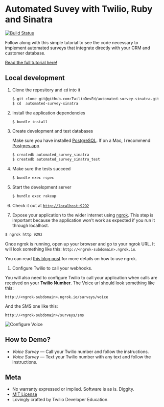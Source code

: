 # Automated Suvey with Twilio, Ruby and Sinatra

[![Build Status](https://travis-ci.org/TwilioDevEd/automated-survey-sinatra.svg?branch=master)](https://travis-ci.org/TwilioDevEd/automated-survey-sinatra)

Follow along with this simple tutorial to see the code necessary to implement
automated surveys that integrate directly with your CRM and customer database.

[Read the full tutorial here!](https://www.twilio.com/docs/tutorials/walkthrough/automated-survey/ruby/sinatra)

## Local development

1. Clone the repository and `cd` into it

   ```bash
   $ git clone git@github.com:TwilioDevEd/automated-survey-sinatra.git
   $ cd  automated-survey-sinatra
   ```

1. Install the application dependencies

    ```bash
    $ bundle install
    ```

1. Create development and test databases

   Make sure you have installed [PostgreSQL](http://www.postgresql.org/). If on
   a Mac, I recommend [Postgres.app](http://postgresapp.com).

   ```bash
   $ createdb automated_survey_sinatra
   $ createdb automated_survey_sinatra_test
   ```

1. Make sure the tests succeed

   ```bash
   $ bundle exec rspec
   ```

1. Start the development server

   ```bash
   $ bundle exec rakeup
   ```

1. Check it out at [`http://localhost:9292`](http://localhost:9292)

1. Expose your application to the wider internet using [ngrok](http://ngrok.com). This step
  is important because the application won't work as expected if you run it through
  localhost.

  ```bash
  $ ngrok http 9292
  ```

  Once ngrok is running, open up your browser and go to your ngrok URL. It will
  look something like this: `http://<ngrok-subdomain>.ngrok.io`.

  You can read [this blog post](https://www.twilio.com/blog/2015/09/6-awesome-reasons-to-use-ngrok-when-testing-webhooks.html)
  for more details on how to use ngrok.

1. Configure Twilio to call your webhooks.

  You will also need to configure Twilio to call your application when calls are
  received on your **Twilio Number**. The Voice url should look something like
  this:

  ```
  http://<ngrok-subdomain>.ngrok.io/surveys/voice
  ```

  And the SMS one like this:

  ```
  http://<ngrok-subdomain>/surveys/sms
  ```

  ![Configure Voice](http://howtodocs.s3.amazonaws.com/twilio-number-config-all-med.gif)

## How to Demo?

- _Voice Survey_ — Call your Twilio number and follow the instructions.
- _Voice Survey_ — Text your Twilio number with any text and follow the instructions.

## Meta

* No warranty expressed or implied. Software is as is. Diggity.
* [MIT License](http://www.opensource.org/licenses/mit-license.html)
* Lovingly crafted by Twilio Developer Education.
